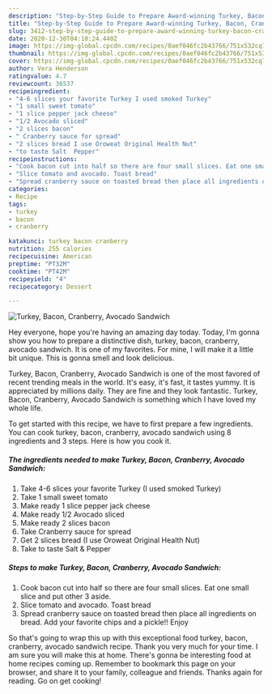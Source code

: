```yaml
---
description: "Step-by-Step Guide to Prepare Award-winning Turkey, Bacon, Cranberry, Avocado Sandwich"
title: "Step-by-Step Guide to Prepare Award-winning Turkey, Bacon, Cranberry, Avocado Sandwich"
slug: 3412-step-by-step-guide-to-prepare-award-winning-turkey-bacon-cranberry-avocado-sandwich
date: 2020-12-30T04:10:24.440Z
image: https://img-global.cpcdn.com/recipes/0aef046fc2b43766/751x532cq70/turkey-bacon-cranberry-avocado-sandwich-recipe-main-photo.jpg
thumbnail: https://img-global.cpcdn.com/recipes/0aef046fc2b43766/751x532cq70/turkey-bacon-cranberry-avocado-sandwich-recipe-main-photo.jpg
cover: https://img-global.cpcdn.com/recipes/0aef046fc2b43766/751x532cq70/turkey-bacon-cranberry-avocado-sandwich-recipe-main-photo.jpg
author: Vera Henderson
ratingvalue: 4.7
reviewcount: 36537
recipeingredient:
- "4-6 slices your favorite Turkey I used smoked Turkey"
- "1 small sweet tomato"
- "1 slice pepper jack cheese"
- "1/2 Avocado sliced"
- "2 slices bacon"
- " Cranberry sauce for spread"
- "2 slices bread I use Oroweat Original Health Nut"
- "to taste Salt  Pepper"
recipeinstructions:
- "Cook bacon cut into half so there are four small slices. Eat one small slice and put other 3 aside."
- "Slice tomato and avocado. Toast bread"
- "Spread cranberry sauce on toasted bread then place all ingredients on bread. Add your favorite chips and a pickle!! Enjoy"
categories:
- Recipe
tags:
- turkey
- bacon
- cranberry

katakunci: turkey bacon cranberry 
nutrition: 255 calories
recipecuisine: American
preptime: "PT32M"
cooktime: "PT42M"
recipeyield: "4"
recipecategory: Dessert

---
```



![Turkey, Bacon, Cranberry, Avocado Sandwich](https://img-global.cpcdn.com/recipes/0aef046fc2b43766/751x532cq70/turkey-bacon-cranberry-avocado-sandwich-recipe-main-photo.jpg)

Hey everyone, hope you're having an amazing day today. Today, I'm gonna show you how to prepare a distinctive dish, turkey, bacon, cranberry, avocado sandwich. It is one of my favorites. For mine, I will make it a little bit unique. This is gonna smell and look delicious.

Turkey, Bacon, Cranberry, Avocado Sandwich is one of the most favored of recent trending meals in the world. It's easy, it's fast, it tastes yummy. It is appreciated by millions daily. They are fine and they look fantastic. Turkey, Bacon, Cranberry, Avocado Sandwich is something which I have loved my whole life.




To get started with this recipe, we have to first prepare a few ingredients. You can cook turkey, bacon, cranberry, avocado sandwich using 8 ingredients and 3 steps. Here is how you cook it.

<!--inarticleads1-->

##### The ingredients needed to make Turkey, Bacon, Cranberry, Avocado Sandwich:

1. Take 4-6 slices your favorite Turkey (I used smoked Turkey)
1. Take 1 small sweet tomato
1. Make ready 1 slice pepper jack cheese
1. Make ready 1/2 Avocado sliced
1. Make ready 2 slices bacon
1. Take  Cranberry sauce for spread
1. Get 2 slices bread (I use Oroweat Original Health Nut)
1. Take to taste Salt &amp; Pepper




<!--inarticleads2-->

##### Steps to make Turkey, Bacon, Cranberry, Avocado Sandwich:

1. Cook bacon cut into half so there are four small slices. Eat one small slice and put other 3 aside.
1. Slice tomato and avocado. Toast bread
1. Spread cranberry sauce on toasted bread then place all ingredients on bread. Add your favorite chips and a pickle!! Enjoy




So that's going to wrap this up with this exceptional food turkey, bacon, cranberry, avocado sandwich recipe. Thank you very much for your time. I am sure you will make this at home. There's gonna be interesting food at home recipes coming up. Remember to bookmark this page on your browser, and share it to your family, colleague and friends. Thanks again for reading. Go on get cooking!
